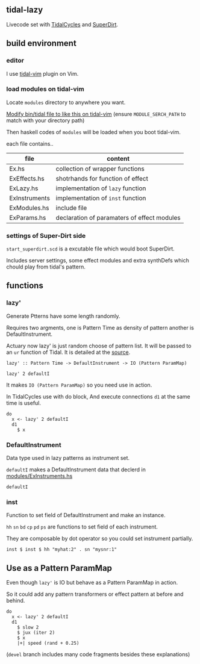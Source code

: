 tidal-lazy
---

Livecode set with [TidalCycles](https://github.com/tidalcycles/Tidal) and [SuperDirt](https://github.com/musikinformatik/SuperDirt).

## build environment 

### editor

I use [tidal-vim](https://github.com/munshkr/vim-tidal) plugin on Vim.

### load modules on tidal-vim

Locate ```modules``` directory to anywhere you want.

[Modify bin/tidal file to like this on tidal-vim](https://github.com/moxuse/vim-tidal/commit/0819012aac63dc065bb34890b8a0a29776991853) (ensure ```MODULE_SERCH_PATH``` to match with your directory path)

Then haskell codes of ```modules``` will be loaded when you boot tidal-vim.

each file contains..

file | content
--- | ---
Ex.hs | collection of wrapper functions
ExEffects.hs | shotrhands for function of effect
ExLazy.hs | implementation of ```lazy``` function
ExInstruments | implementation of ```inst``` function
ExModules.hs | include file
ExParams.hs | declaration of paramaters of effect modules

### settings of Super-Dirt side

```start_superdirt.scd``` is a excutable file which would boot SuperDirt.

Includes server settings, some effect modules and extra synthDefs which chould play from tidal's pattern.


## functions

### lazy'

Generate Ptterns have some length randomly.

Requires two argments, one is Pattern Time as density of pattern another is DefaultInstrument.

Actuary now lazy' is just random choose of pattern list. It will be passed to an `ur` function of Tidal. It is detailed at the [source]().

```
lazy' :: Pattern Time -> DefaultInstrument -> IO (Pattern ParamMap)
```

```
lazy' 2 defaultI
```

It makes `IO (Pattern ParamMap)` so you need use in action. 

In TidalCycles use with do block, And execute connections `d1` at the same time is useful.

```
do
  x <- lazy' 2 defaultI
  d1
    $ x
```

### DefaultInstrument

Data type used in lazy patterns as instrument set.

`defaultI` makes a DefaultInstrument data that declerd in [modules/ExInstruments.hs]()

```
defaultI
```

### inst

Function to set field of DefaultInstrument and make an instance. 

`hh` `sn` `bd` `cp` `pd` `ps` are functions to set field of each instrument. 

They are composable by dot operator so you could set instrument partially.


```
inst $ inst $ hh "myhat:2" . sn "mysnr:1"
```

## Use as a Pattern ParamMap

Even though `lazy'` is IO but behave as a Pattern ParamMap in action.

So it could add any pattern transformers or effect pattern at before and behind.

```
do
  x <- lazy' 2 defaultI
  d1
    $ slow 2
    $ jux (iter 2)
    $ x
    |+| speed (rand + 0.25)
```


(```devel``` branch includes many code fragments besides these explanations)






